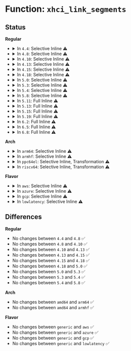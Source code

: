 # Function: <code>xhci_link_segments</code>

## Status
<b>Regular</b>
<ul>
<li>
<details>
<summary>In <code>4.4</code>: Selective Inline ⚠️</summary>

```c
void xhci_link_segments(struct xhci_hcd *xhci, struct xhci_segment *prev, struct xhci_segment *next, enum xhci_ring_type type);
```

**Collision:** Unique Static

**Inline:** Selective

**Transformation:** False

**Instances:**

```
In drivers/usb/host/xhci-mem.c (ffffffff81652ac0)
Location: drivers/usb/host/xhci-mem.c:98
Inline: True
Direct callers:
  - drivers/usb/host/xhci-mem.c:xhci_alloc_segments_for_ring
  - drivers/usb/host/xhci-mem.c:xhci_alloc_segments_for_ring
  - drivers/usb/host/xhci-mem.c:xhci_ring_expansion
  - drivers/usb/host/xhci-mem.c:xhci_ring_expansion
  - drivers/usb/host/xhci-mem.c:xhci_endpoint_init
```
**Symbols:**

```
ffffffff81652ac0-ffffffff81652b2e: xhci_link_segments (STB_LOCAL)
```
</details>
</li>
<li>
<details>
<summary>In <code>4.8</code>: Selective Inline ⚠️</summary>

```c
void xhci_link_segments(struct xhci_hcd *xhci, struct xhci_segment *prev, struct xhci_segment *next, enum xhci_ring_type type);
```

**Collision:** Unique Static

**Inline:** Selective

**Transformation:** False

**Instances:**

```
In drivers/usb/host/xhci-mem.c (ffffffff816b33a0)
Location: drivers/usb/host/xhci-mem.c:108
Inline: True
Direct callers:
  - drivers/usb/host/xhci-mem.c:xhci_endpoint_init
  - drivers/usb/host/xhci-mem.c:xhci_ring_expansion
  - drivers/usb/host/xhci-mem.c:xhci_ring_expansion
  - drivers/usb/host/xhci-mem.c:xhci_alloc_segments_for_ring
  - drivers/usb/host/xhci-mem.c:xhci_alloc_segments_for_ring
```
**Symbols:**

```
ffffffff816b33a0-ffffffff816b340e: xhci_link_segments (STB_LOCAL)
```
</details>
</li>
<li>
<details>
<summary>In <code>4.10</code>: Selective Inline ⚠️</summary>

```c
void xhci_link_segments(struct xhci_hcd *xhci, struct xhci_segment *prev, struct xhci_segment *next, enum xhci_ring_type type);
```

**Collision:** Unique Static

**Inline:** Selective

**Transformation:** False

**Instances:**

```
In drivers/usb/host/xhci-mem.c (ffffffff816e1550)
Location: drivers/usb/host/xhci-mem.c:108
Inline: True
Direct callers:
  - drivers/usb/host/xhci-mem.c:xhci_endpoint_init
  - drivers/usb/host/xhci-mem.c:xhci_ring_expansion
  - drivers/usb/host/xhci-mem.c:xhci_ring_expansion
  - drivers/usb/host/xhci-mem.c:xhci_alloc_segments_for_ring
  - drivers/usb/host/xhci-mem.c:xhci_alloc_segments_for_ring
```
**Symbols:**

```
ffffffff816e1550-ffffffff816e15be: xhci_link_segments (STB_LOCAL)
```
</details>
</li>
<li>
<details>
<summary>In <code>4.13</code>: Selective Inline ⚠️</summary>

```c
void xhci_link_segments(struct xhci_hcd *xhci, struct xhci_segment *prev, struct xhci_segment *next, enum xhci_ring_type type);
```

**Collision:** Unique Static

**Inline:** Selective

**Transformation:** False

**Instances:**

```
In drivers/usb/host/xhci-mem.c (ffffffff816f56b0)
Location: drivers/usb/host/xhci-mem.c:108
Inline: True
Direct callers:
  - drivers/usb/host/xhci-mem.c:xhci_ring_expansion
  - drivers/usb/host/xhci-mem.c:xhci_ring_expansion
  - drivers/usb/host/xhci-mem.c:xhci_alloc_segments_for_ring
  - drivers/usb/host/xhci-mem.c:xhci_alloc_segments_for_ring
```
**Symbols:**

```
ffffffff816f56b0-ffffffff816f5718: xhci_link_segments (STB_LOCAL)
```
</details>
</li>
<li>
<details>
<summary>In <code>4.15</code>: Selective Inline ⚠️</summary>

```c
void xhci_link_segments(struct xhci_hcd *xhci, struct xhci_segment *prev, struct xhci_segment *next, enum xhci_ring_type type);
```

**Collision:** Unique Static

**Inline:** Selective

**Transformation:** False

**Instances:**

```
In drivers/usb/host/xhci-mem.c (ffffffff817620f0)
Location: drivers/usb/host/xhci-mem.c:97
Inline: True
Direct callers:
  - drivers/usb/host/xhci-mem.c:xhci_ring_expansion
  - drivers/usb/host/xhci-mem.c:xhci_ring_expansion
  - drivers/usb/host/xhci-mem.c:xhci_alloc_segments_for_ring
  - drivers/usb/host/xhci-mem.c:xhci_alloc_segments_for_ring
```
**Symbols:**

```
ffffffff817620f0-ffffffff81762158: xhci_link_segments (STB_LOCAL)
```
</details>
</li>
<li>
<details>
<summary>In <code>4.18</code>: Selective Inline ⚠️</summary>

```c
void xhci_link_segments(struct xhci_hcd *xhci, struct xhci_segment *prev, struct xhci_segment *next, enum xhci_ring_type type);
```

**Collision:** Unique Static

**Inline:** Selective

**Transformation:** False

**Instances:**

```
In drivers/usb/host/xhci-mem.c (ffffffff817a2ab0)
Location: drivers/usb/host/xhci-mem.c:99
Inline: True
Direct callers:
  - drivers/usb/host/xhci-mem.c:xhci_ring_expansion
  - drivers/usb/host/xhci-mem.c:xhci_ring_expansion
```
**Symbols:**

```
ffffffff817a2ab0-ffffffff817a2b1f: xhci_link_segments (STB_LOCAL)
```
</details>
</li>
<li>
<details>
<summary>In <code>5.0</code>: Selective Inline ⚠️</summary>

```c
void xhci_link_segments(struct xhci_hcd *xhci, struct xhci_segment *prev, struct xhci_segment *next, enum xhci_ring_type type);
```

**Collision:** Unique Static

**Inline:** Selective

**Transformation:** False

**Instances:**

```
In drivers/usb/host/xhci-mem.c (ffffffff817c8c80)
Location: drivers/usb/host/xhci-mem.c:99
Inline: True
Direct callers:
  - drivers/usb/host/xhci-mem.c:xhci_ring_expansion
  - drivers/usb/host/xhci-mem.c:xhci_ring_expansion
```
**Symbols:**

```
ffffffff817c8c80-ffffffff817c8cef: xhci_link_segments (STB_LOCAL)
```
</details>
</li>
<li>
<details>
<summary>In <code>5.3</code>: Selective Inline ⚠️</summary>

```c
void xhci_link_segments(struct xhci_hcd *xhci, struct xhci_segment *prev, struct xhci_segment *next, enum xhci_ring_type type);
```

**Collision:** Unique Static

**Inline:** Selective

**Transformation:** False

**Instances:**

```
In drivers/usb/host/xhci-mem.c (ffffffff81808a50)
Location: drivers/usb/host/xhci-mem.c:99
Inline: True
Direct callers:
  - drivers/usb/host/xhci-mem.c:xhci_ring_expansion
  - drivers/usb/host/xhci-mem.c:xhci_ring_expansion
  - drivers/usb/host/xhci-mem.c:xhci_alloc_segments_for_ring
```
**Symbols:**

```
ffffffff81808a50-ffffffff81808abf: xhci_link_segments (STB_LOCAL)
```
</details>
</li>
<li>
<details>
<summary>In <code>5.4</code>: Selective Inline ⚠️</summary>

```c
void xhci_link_segments(struct xhci_hcd *xhci, struct xhci_segment *prev, struct xhci_segment *next, enum xhci_ring_type type);
```

**Collision:** Unique Static

**Inline:** Selective

**Transformation:** False

**Instances:**

```
In drivers/usb/host/xhci-mem.c (ffffffff81839910)
Location: drivers/usb/host/xhci-mem.c:99
Inline: True
Direct callers:
  - drivers/usb/host/xhci-mem.c:xhci_ring_expansion
  - drivers/usb/host/xhci-mem.c:xhci_ring_expansion
  - drivers/usb/host/xhci-mem.c:xhci_alloc_segments_for_ring
```
**Symbols:**

```
ffffffff81839910-ffffffff8183997f: xhci_link_segments (STB_LOCAL)
```
</details>
</li>
<li>
<details>
<summary>In <code>5.8</code>: Selective Inline ⚠️</summary>

```c
void xhci_link_segments(struct xhci_hcd *xhci, struct xhci_segment *prev, struct xhci_segment *next, enum xhci_ring_type type);
```

**Collision:** Unique Static

**Inline:** Selective

**Transformation:** False

**Instances:**

```
In drivers/usb/host/xhci-mem.c (ffffffff8190c350)
Location: drivers/usb/host/xhci-mem.c:99
Inline: True
Direct callers:
  - drivers/usb/host/xhci-mem.c:xhci_ring_expansion
  - drivers/usb/host/xhci-mem.c:xhci_ring_expansion
  - drivers/usb/host/xhci-mem.c:xhci_alloc_segments_for_ring
  - drivers/usb/host/xhci-mem.c:xhci_alloc_segments_for_ring
```
**Symbols:**

```
ffffffff8190c350-ffffffff8190c3bf: xhci_link_segments (STB_LOCAL)
```
</details>
</li>
<li>
<details>
<summary>In <code>5.11</code>: Full Inline ⚠️</summary>

**Collision:** Unique Static

**Inline:** Full

**Transformation:** False

**Instances:**

```
In drivers/usb/host/xhci-mem.c (ffffffff81915041)
Location: drivers/usb/host/xhci-mem.c:99
Inline: True
Inline callers:
  - drivers/usb/host/xhci-mem.c:xhci_ring_expansion
  - drivers/usb/host/xhci-mem.c:xhci_ring_expansion
  - drivers/usb/host/xhci-mem.c:xhci_ring_expansion
  - drivers/usb/host/xhci-mem.c:xhci_ring_expansion
  - drivers/usb/host/xhci-mem.c:xhci_alloc_segments_for_ring
  - drivers/usb/host/xhci-mem.c:xhci_alloc_segments_for_ring
  - drivers/usb/host/xhci-mem.c:xhci_alloc_segments_for_ring
  - drivers/usb/host/xhci-mem.c:xhci_alloc_segments_for_ring
```
</details>
</li>
<li>
<details>
<summary>In <code>5.13</code>: Full Inline ⚠️</summary>

**Collision:** Unique Static

**Inline:** Full

**Transformation:** False

**Instances:**

```
In drivers/usb/host/xhci-mem.c (ffffffff818f8560)
Location: drivers/usb/host/xhci-mem.c:99
Inline: True
Inline callers:
  - drivers/usb/host/xhci-mem.c:xhci_ring_expansion
  - drivers/usb/host/xhci-mem.c:xhci_ring_expansion
  - drivers/usb/host/xhci-mem.c:xhci_ring_expansion
  - drivers/usb/host/xhci-mem.c:xhci_ring_expansion
  - drivers/usb/host/xhci-mem.c:xhci_alloc_segments_for_ring
  - drivers/usb/host/xhci-mem.c:xhci_alloc_segments_for_ring
  - drivers/usb/host/xhci-mem.c:xhci_alloc_segments_for_ring
  - drivers/usb/host/xhci-mem.c:xhci_alloc_segments_for_ring
```
</details>
</li>
<li>
<details>
<summary>In <code>5.15</code>: Full Inline ⚠️</summary>

**Collision:** Unique Static

**Inline:** Full

**Transformation:** False

**Instances:**

```
In drivers/usb/host/xhci-mem.c (ffffffff81996c56)
Location: drivers/usb/host/xhci-mem.c:99
Inline: True
Inline callers:
  - drivers/usb/host/xhci-mem.c:xhci_ring_expansion
  - drivers/usb/host/xhci-mem.c:xhci_ring_expansion
  - drivers/usb/host/xhci-mem.c:xhci_ring_expansion
  - drivers/usb/host/xhci-mem.c:xhci_ring_expansion
  - drivers/usb/host/xhci-mem.c:xhci_alloc_segments_for_ring
  - drivers/usb/host/xhci-mem.c:xhci_alloc_segments_for_ring
  - drivers/usb/host/xhci-mem.c:xhci_alloc_segments_for_ring
  - drivers/usb/host/xhci-mem.c:xhci_alloc_segments_for_ring
```
</details>
</li>
<li>
<details>
<summary>In <code>5.19</code>: Full Inline ⚠️</summary>

**Collision:** Unique Static

**Inline:** Full

**Transformation:** False

**Instances:**

```
In drivers/usb/host/xhci-mem.c (ffffffff81af3b60)
Location: drivers/usb/host/xhci-mem.c:99
Inline: True
Inline callers:
  - drivers/usb/host/xhci-mem.c:xhci_ring_expansion
  - drivers/usb/host/xhci-mem.c:xhci_ring_expansion
  - drivers/usb/host/xhci-mem.c:xhci_ring_expansion
  - drivers/usb/host/xhci-mem.c:xhci_ring_expansion
  - drivers/usb/host/xhci-mem.c:xhci_alloc_segments_for_ring
  - drivers/usb/host/xhci-mem.c:xhci_alloc_segments_for_ring
  - drivers/usb/host/xhci-mem.c:xhci_alloc_segments_for_ring
  - drivers/usb/host/xhci-mem.c:xhci_alloc_segments_for_ring
```
</details>
</li>
<li>
<details>
<summary>In <code>6.2</code>: Full Inline ⚠️</summary>

**Collision:** Unique Static

**Inline:** Full

**Transformation:** False

**Instances:**

```
In drivers/usb/host/xhci-mem.c (ffffffff81c81140)
Location: drivers/usb/host/xhci-mem.c:99
Inline: True
Inline callers:
  - drivers/usb/host/xhci-mem.c:xhci_ring_expansion
  - drivers/usb/host/xhci-mem.c:xhci_ring_expansion
  - drivers/usb/host/xhci-mem.c:xhci_ring_expansion
  - drivers/usb/host/xhci-mem.c:xhci_ring_expansion
  - drivers/usb/host/xhci-mem.c:xhci_alloc_segments_for_ring
  - drivers/usb/host/xhci-mem.c:xhci_alloc_segments_for_ring
  - drivers/usb/host/xhci-mem.c:xhci_alloc_segments_for_ring
  - drivers/usb/host/xhci-mem.c:xhci_alloc_segments_for_ring
```
</details>
</li>
<li>
<details>
<summary>In <code>6.5</code>: Full Inline ⚠️</summary>

**Collision:** Unique Static

**Inline:** Full

**Transformation:** False

**Instances:**

```
In drivers/usb/host/xhci-mem.c (ffffffff81ce7e65)
Location: drivers/usb/host/xhci-mem.c:100
Inline: True
Inline callers:
  - drivers/usb/host/xhci-mem.c:xhci_ring_expansion
  - drivers/usb/host/xhci-mem.c:xhci_ring_expansion
  - drivers/usb/host/xhci-mem.c:xhci_ring_expansion
  - drivers/usb/host/xhci-mem.c:xhci_ring_expansion
  - drivers/usb/host/xhci-mem.c:xhci_alloc_segments_for_ring
  - drivers/usb/host/xhci-mem.c:xhci_alloc_segments_for_ring
  - drivers/usb/host/xhci-mem.c:xhci_alloc_segments_for_ring
  - drivers/usb/host/xhci-mem.c:xhci_alloc_segments_for_ring
```
</details>
</li>
<li>
<details>
<summary>In <code>6.8</code>: Full Inline ⚠️</summary>

**Collision:** Unique Static

**Inline:** Full

**Transformation:** False

**Instances:**

```
In drivers/usb/host/xhci-mem.c (ffffffff81d9d637)
Location: drivers/usb/host/xhci-mem.c:102
Inline: True
Inline callers:
  - drivers/usb/host/xhci-mem.c:xhci_ring_expansion
  - drivers/usb/host/xhci-mem.c:xhci_ring_expansion
  - drivers/usb/host/xhci-mem.c:xhci_ring_expansion
  - drivers/usb/host/xhci-mem.c:xhci_ring_expansion
  - drivers/usb/host/xhci-mem.c:xhci_alloc_segments_for_ring
  - drivers/usb/host/xhci-mem.c:xhci_alloc_segments_for_ring
  - drivers/usb/host/xhci-mem.c:xhci_alloc_segments_for_ring
  - drivers/usb/host/xhci-mem.c:xhci_alloc_segments_for_ring
```
</details>
</li>
</ul>
<b>Arch</b>
<ul>
<li>
<details>
<summary>In <code>arm64</code>: Selective Inline ⚠️</summary>

```c
void xhci_link_segments(struct xhci_hcd *xhci, struct xhci_segment *prev, struct xhci_segment *next, enum xhci_ring_type type);
```

**Collision:** Unique Static

**Inline:** Selective

**Transformation:** False

**Instances:**

```
In drivers/usb/host/xhci-mem.c (ffff800010a77448)
Location: drivers/usb/host/xhci-mem.c:99
Inline: True
Direct callers:
  - drivers/usb/host/xhci-mem.c:xhci_ring_expansion
  - drivers/usb/host/xhci-mem.c:xhci_ring_expansion
  - drivers/usb/host/xhci-mem.c:xhci_alloc_segments_for_ring
```
**Symbols:**

```
ffff800010a77448-ffff800010a774e0: xhci_link_segments (STB_LOCAL)
```
</details>
</li>
<li>
<details>
<summary>In <code>armhf</code>: Selective Inline ⚠️</summary>

```c
void xhci_link_segments(struct xhci_hcd *xhci, struct xhci_segment *prev, struct xhci_segment *next, enum xhci_ring_type type);
```

**Collision:** Unique Static

**Inline:** Selective

**Transformation:** False

**Instances:**

```
In drivers/usb/host/xhci-mem.c (c0b4af70)
Location: drivers/usb/host/xhci-mem.c:99
Inline: True
Direct callers:
  - drivers/usb/host/xhci-mem.c:xhci_ring_expansion
  - drivers/usb/host/xhci-mem.c:xhci_ring_expansion
  - drivers/usb/host/xhci-mem.c:xhci_alloc_segments_for_ring
```
**Symbols:**

```
c0b4af70-c0b4b004: xhci_link_segments (STB_LOCAL)
```
</details>
</li>
<li>
<details>
<summary>In <code>ppc64el</code>: Selective Inline, Transformation ⚠️</summary>

**Collision:** Unique Static

**Inline:** Selective

**Transformation:** True

**Instances:**

```
In drivers/usb/host/xhci-mem.c (c000000000b4fa2c)
Location: drivers/usb/host/xhci-mem.c:99
Inline: True
Inline callers:
  - drivers/usb/host/xhci-mem.c:xhci_ring_expansion
  - drivers/usb/host/xhci-mem.c:xhci_ring_expansion
  - drivers/usb/host/xhci-mem.c:xhci_alloc_segments_for_ring
  - drivers/usb/host/xhci-mem.c:xhci_alloc_segments_for_ring
Direct callers:
  - drivers/usb/host/xhci-mem.c:xhci_ring_expansion
  - drivers/usb/host/xhci-mem.c:xhci_ring_expansion
  - drivers/usb/host/xhci-mem.c:xhci_alloc_segments_for_ring
  - drivers/usb/host/xhci-mem.c:xhci_alloc_segments_for_ring
```
**Symbols:**

```
c000000000b4dc80-c000000000b4dce8: xhci_link_segments.part.0 (STB_LOCAL)
```
</details>
</li>
<li>
<details>
<summary>In <code>riscv64</code>: Selective Inline, Transformation ⚠️</summary>

**Collision:** Unique Static

**Inline:** Selective

**Transformation:** True

**Instances:**

```
In drivers/usb/host/xhci-mem.c (ffffffe000690172)
Location: drivers/usb/host/xhci-mem.c:99
Inline: True
Inline callers:
  - drivers/usb/host/xhci-mem.c:xhci_ring_expansion
  - drivers/usb/host/xhci-mem.c:xhci_ring_expansion
  - drivers/usb/host/xhci-mem.c:xhci_alloc_segments_for_ring
  - drivers/usb/host/xhci-mem.c:xhci_alloc_segments_for_ring
Direct callers:
  - drivers/usb/host/xhci-mem.c:xhci_ring_expansion
  - drivers/usb/host/xhci-mem.c:xhci_ring_expansion
  - drivers/usb/host/xhci-mem.c:xhci_alloc_segments_for_ring
  - drivers/usb/host/xhci-mem.c:xhci_alloc_segments_for_ring
```
**Symbols:**

```
ffffffe00068ef0c-ffffffe00068ef92: xhci_link_segments.part.0 (STB_LOCAL)
```
</details>
</li>
</ul>
<b>Flavor</b>
<ul>
<li>
<details>
<summary>In <code>aws</code>: Selective Inline ⚠️</summary>

```c
void xhci_link_segments(struct xhci_hcd *xhci, struct xhci_segment *prev, struct xhci_segment *next, enum xhci_ring_type type);
```

**Collision:** Unique Static

**Inline:** Selective

**Transformation:** False

**Instances:**

```
In drivers/usb/host/xhci-mem.c (ffffffff817f1cc0)
Location: drivers/usb/host/xhci-mem.c:99
Inline: True
Direct callers:
  - drivers/usb/host/xhci-mem.c:xhci_ring_expansion
  - drivers/usb/host/xhci-mem.c:xhci_ring_expansion
  - drivers/usb/host/xhci-mem.c:xhci_alloc_segments_for_ring
```
**Symbols:**

```
ffffffff817f1cc0-ffffffff817f1d2f: xhci_link_segments (STB_LOCAL)
```
</details>
</li>
<li>
<details>
<summary>In <code>azure</code>: Selective Inline ⚠️</summary>

```c
void xhci_link_segments(struct xhci_hcd *xhci, struct xhci_segment *prev, struct xhci_segment *next, enum xhci_ring_type type);
```

**Collision:** Unique Static

**Inline:** Selective

**Transformation:** False

**Instances:**

```
In drivers/usb/host/xhci-mem.c (ffffffff817b6e60)
Location: drivers/usb/host/xhci-mem.c:99
Inline: True
Direct callers:
  - drivers/usb/host/xhci-mem.c:xhci_ring_expansion
  - drivers/usb/host/xhci-mem.c:xhci_ring_expansion
  - drivers/usb/host/xhci-mem.c:xhci_alloc_segments_for_ring
```
**Symbols:**

```
ffffffff817b6e60-ffffffff817b6ecf: xhci_link_segments (STB_LOCAL)
```
</details>
</li>
<li>
<details>
<summary>In <code>gcp</code>: Selective Inline ⚠️</summary>

```c
void xhci_link_segments(struct xhci_hcd *xhci, struct xhci_segment *prev, struct xhci_segment *next, enum xhci_ring_type type);
```

**Collision:** Unique Static

**Inline:** Selective

**Transformation:** False

**Instances:**

```
In drivers/usb/host/xhci-mem.c (ffffffff8182e790)
Location: drivers/usb/host/xhci-mem.c:99
Inline: True
Direct callers:
  - drivers/usb/host/xhci-mem.c:xhci_ring_expansion
  - drivers/usb/host/xhci-mem.c:xhci_ring_expansion
  - drivers/usb/host/xhci-mem.c:xhci_alloc_segments_for_ring
```
**Symbols:**

```
ffffffff8182e790-ffffffff8182e7ff: xhci_link_segments (STB_LOCAL)
```
</details>
</li>
<li>
<details>
<summary>In <code>lowlatency</code>: Selective Inline ⚠️</summary>

```c
void xhci_link_segments(struct xhci_hcd *xhci, struct xhci_segment *prev, struct xhci_segment *next, enum xhci_ring_type type);
```

**Collision:** Unique Static

**Inline:** Selective

**Transformation:** False

**Instances:**

```
In drivers/usb/host/xhci-mem.c (ffffffff81848880)
Location: drivers/usb/host/xhci-mem.c:99
Inline: True
Direct callers:
  - drivers/usb/host/xhci-mem.c:xhci_ring_expansion
  - drivers/usb/host/xhci-mem.c:xhci_ring_expansion
  - drivers/usb/host/xhci-mem.c:xhci_alloc_segments_for_ring
```
**Symbols:**

```
ffffffff81848880-ffffffff818488ef: xhci_link_segments (STB_LOCAL)
```
</details>
</li>
</ul>

## Differences
<b>Regular</b>
<ul>
<li>
No changes between <code>4.4</code> and <code>4.8</code> ✅
</li>
<li>
No changes between <code>4.8</code> and <code>4.10</code> ✅
</li>
<li>
No changes between <code>4.10</code> and <code>4.13</code> ✅
</li>
<li>
No changes between <code>4.13</code> and <code>4.15</code> ✅
</li>
<li>
No changes between <code>4.15</code> and <code>4.18</code> ✅
</li>
<li>
No changes between <code>4.18</code> and <code>5.0</code> ✅
</li>
<li>
No changes between <code>5.0</code> and <code>5.3</code> ✅
</li>
<li>
No changes between <code>5.3</code> and <code>5.4</code> ✅
</li>
<li>
No changes between <code>5.4</code> and <code>5.8</code> ✅
</li>
</ul>
<b>Arch</b>
<ul>
<li>
No changes between <code>amd64</code> and <code>arm64</code> ✅
</li>
<li>
No changes between <code>amd64</code> and <code>armhf</code> ✅
</li>
</ul>
<b>Flavor</b>
<ul>
<li>
No changes between <code>generic</code> and <code>aws</code> ✅
</li>
<li>
No changes between <code>generic</code> and <code>azure</code> ✅
</li>
<li>
No changes between <code>generic</code> and <code>gcp</code> ✅
</li>
<li>
No changes between <code>generic</code> and <code>lowlatency</code> ✅
</li>
</ul>
